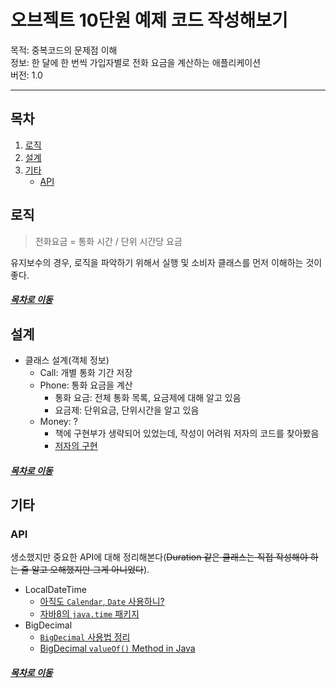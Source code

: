 오브젝트 10단원 예제 코드 작성해보기
=====
목적: 중복코드의 문제점 이해  
정보: 한 달에 한 번씩 가입자별로 전화 요금을 계산하는 애플리케이션  
버전: 1.0
- - -
## 목차
1. [로직](#로직)
2. [설계](#설계)
3. [기타](#기타)
	* [API](#API)

## 로직
> 전화요금 = 통화 시간 / 단위 시간당 요금

유지보수의 경우, 로직을 파악하기 위해서 실행 및 소비자 클래스를 먼저 이해하는 것이 좋다.

##### [목차로 이동](#목차)
	
## 설계
* 클래스 설계(객체 정보)
	* Call: 개별 통화 기간 저장
	* Phone: 통화 요금을 계산
		* 통화 요금: 전체 통화 목록, 요금제에 대해 알고 있음
		* 요금제: 단위요금, 단위시간을 알고 있음
	* Money: ?
		* 책에 구현부가 생략되어 있었는데, 작성이 어려워 저자의 코드를 찾아봤음
		* [저자의 구현](https://github.com/eternity-oop/object/blob/master/chapter10/src/main/java/org/eternity/money/Money.java)

##### [목차로 이동](#목차)
		
## 기타

### API
생소했지만 중요한 API에 대해 정리해본다(~~Duration 같은 클래스는 직접 작성해야 하는 줄 알고 오해했지만 그게 아니었다~~).

* LocalDateTime
	* [아직도 `Calendar`, `Date` 사용하니?](https://jeong-pro.tistory.com/163)
	* [자바8의 `java.time` 패키지](http://blog.eomdev.com/java/2016/04/01/%EC%9E%90%EB%B0%948%EC%9D%98-java.time-%ED%8C%A8%ED%82%A4%EC%A7%80.html)
* BigDecimal
	* [`BigDecimal` 사용법 정리](https://jsonobject.tistory.com/466)
	* [BigDecimal `valueOf()` Method in Java](https://www.geeksforgeeks.org/bigdecimal-valueof-method-in-java/)

##### [목차로 이동](#목차)